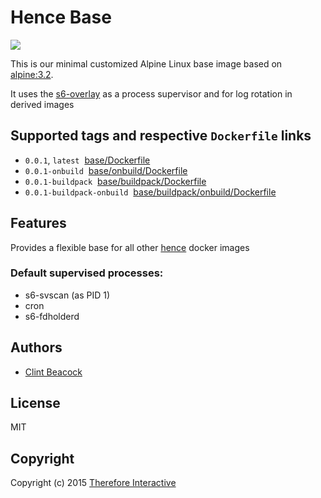 # Hence Base

[![](https://badge.imagelayers.io/hence/base:latest.svg)](https://imagelayers.io/?images=hence/base:latest 'Get your own badge on imagelayers.io')

This is our minimal customized Alpine Linux base image based on [alpine:3.2](https://registry.hub.docker.com/_/alpine/).

It uses the [s6-overlay](https://github.com/just-containers/s6-overlay) as a process supervisor and for log rotation in derived images

## Supported tags and respective `Dockerfile` links
* `0.0.1`, `latest`&nbsp;&nbsp;[base/Dockerfile](https://github.com/hence-io/images/blob/master/base/Dockerfile)
* `0.0.1-onbuild`&nbsp;&nbsp;[base/onbuild/Dockerfile](https://github.com/hence-io/images/blob/master/base/onbuild/Dockerfile)
* `0.0.1-buildpack`&nbsp;&nbsp;[base/buildpack/Dockerfile](https://github.com/hence-io/images/blob/master/base/buildpack/Dockerfile)
* `0.0.1-buildpack-onbuild`&nbsp;&nbsp;[base/buildpack/onbuild/Dockerfile](https://github.com/hence-io/images/blob/master/base/buildpack/onbuild/Dockerfile)

## Features
Provides a flexible base for all other [hence](https://registry.hub.docker.com/repos/hence) docker images


### Default supervised processes:
* s6-svscan (as PID 1)
* cron
* s6-fdholderd

## Authors
* [Clint Beacock](https://github.com/clintbeacock)

## License
MIT

## Copyright
Copyright (c) 2015 [Therefore Interactive](http://therefore.ca)
